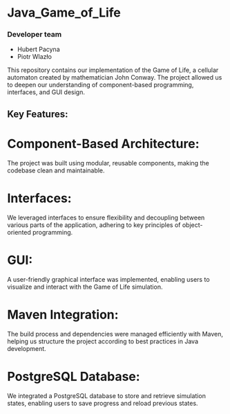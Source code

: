 # Java_Game_of_Life

### Developer team

- Hubert Pacyna
- Piotr Wlazło


This repository contains our implementation of the Game of Life, a cellular automaton created by mathematician John Conway. The project allowed us to deepen our understanding of component-based programming, interfaces, and GUI design.

## Key Features:
# Component-Based Architecture:
The project was built using modular, reusable components, making the codebase clean and maintainable.
# Interfaces:
We leveraged interfaces to ensure flexibility and decoupling between various parts of the application, adhering to key principles of object-oriented programming.
# GUI:
A user-friendly graphical interface was implemented, enabling users to visualize and interact with the Game of Life simulation.
# Maven Integration:
The build process and dependencies were managed efficiently with Maven, helping us structure the project according to best practices in Java development.
# PostgreSQL Database:
We integrated a PostgreSQL database to store and retrieve simulation states, enabling users to save progress and reload previous states.
